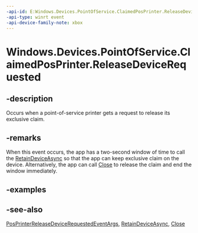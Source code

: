 ```yaml
---
-api-id: E:Windows.Devices.PointOfService.ClaimedPosPrinter.ReleaseDeviceRequested
-api-type: winrt event
-api-device-family-note: xbox
---
```


<!-- Event syntax
public event Windows.Foundation.TypedEventHandler ReleaseDeviceRequested<Windows.Devices.PointOfService.ClaimedPosPrinter,  Windows.Devices.PointOfService.PosPrinterReleaseDeviceRequestedEventArgs>
-->

# Windows.Devices.PointOfService.ClaimedPosPrinter.ReleaseDeviceRequested

## -description
Occurs when a point-of-service printer gets a request to release its exclusive claim.

## -remarks
When this event occurs, the app has a two-second window of time to call the [RetainDeviceAsync](claimedposprinter_retaindeviceasync_1460106534.md) so that the app can keep exclusive claim on the device. Alternatively, the app can call [Close](claimedposprinter_close_811482585.md) to release the claim and end the window immediately.

## -examples

## -see-also
[PosPrinterReleaseDeviceRequestedEventArgs](posprinterreleasedevicerequestedeventargs.md), [RetainDeviceAsync](claimedposprinter_retaindeviceasync.md), [Close](claimedposprinter_close.md)
